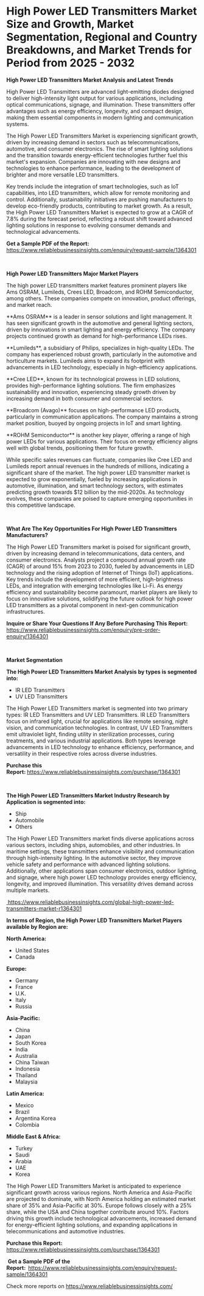 <p><h1>High Power LED Transmitters Market Size and Growth, Market Segmentation, Regional and Country Breakdowns, and Market Trends for Period from 2025 -  2032</h1></p><p><strong>High Power LED Transmitters Market Analysis and Latest Trends</strong></p>
<p><p>High Power LED Transmitters are advanced light-emitting diodes designed to deliver high-intensity light output for various applications, including optical communications, signage, and illumination. These transmitters offer advantages such as energy efficiency, longevity, and compact design, making them essential components in modern lighting and communication systems.</p><p>The High Power LED Transmitters Market is experiencing significant growth, driven by increasing demand in sectors such as telecommunications, automotive, and consumer electronics. The rise of smart lighting solutions and the transition towards energy-efficient technologies further fuel this market's expansion. Companies are innovating with new designs and technologies to enhance performance, leading to the development of brighter and more versatile LED transmitters.</p><p>Key trends include the integration of smart technologies, such as IoT capabilities, into LED transmitters, which allow for remote monitoring and control. Additionally, sustainability initiatives are pushing manufacturers to develop eco-friendly products, contributing to market growth. As a result, the High Power LED Transmitters Market is expected to grow at a CAGR of 7.8% during the forecast period, reflecting a robust shift toward advanced lighting solutions in response to evolving consumer demands and technological advancements.</p></p>
<p><strong>Get a Sample PDF of the Report:&nbsp;</strong> <a href="https://www.reliablebusinessinsights.com/enquiry/request-sample/1364301?utm_campaign=3113&utm_medium=2&utm_source=Github&utm_content=ia&utm_term=12042025&utm_id=high-power-led-transmitters">https://www.reliablebusinessinsights.com/enquiry/request-sample/1364301</a></p>
<p>&nbsp;</p>
<p><strong>High Power LED Transmitters Major Market Players</strong></p>
<p><p>The high power LED transmitters market features prominent players like Ams OSRAM, Lumileds, Crees LED, Broadcom, and ROHM Semiconductor, among others. These companies compete on innovation, product offerings, and market reach.</p><p>**Ams OSRAM** is a leader in sensor solutions and light management. It has seen significant growth in the automotive and general lighting sectors, driven by innovations in smart lighting and energy efficiency. The company projects continued growth as demand for high-performance LEDs rises.</p><p>**Lumileds**, a subsidiary of Philips, specializes in high-quality LEDs. The company has experienced robust growth, particularly in the automotive and horticulture markets. Lumileds aims to expand its footprint with advancements in LED technology, especially in high-efficiency applications.</p><p>**Cree LED**, known for its technological prowess in LED solutions, provides high-performance lighting solutions. The firm emphasizes sustainability and innovation, experiencing steady growth driven by increasing demand in both consumer and commercial sectors.</p><p>**Broadcom (Avago)** focuses on high-performance LED products, particularly in communication applications. The company maintains a strong market position, buoyed by ongoing projects in IoT and smart lighting.</p><p>**ROHM Semiconductor** is another key player, offering a range of high power LEDs for various applications. Their focus on energy efficiency aligns well with global trends, positioning them for future growth.</p><p>While specific sales revenues can fluctuate, companies like Cree LED and Lumileds report annual revenues in the hundreds of millions, indicating a significant share of the market. The high power LED transmitter market is expected to grow exponentially, fueled by increasing applications in automotive, illumination, and smart technology sectors, with estimates predicting growth towards $12 billion by the mid-2020s. As technology evolves, these companies are poised to capture emerging opportunities in this competitive landscape.</p></p>
<p>&nbsp;</p>
<p><strong>What Are The Key Opportunities For High Power LED Transmitters Manufacturers?</strong></p>
<p><p>The High Power LED Transmitters market is poised for significant growth, driven by increasing demand in telecommunications, data centers, and consumer electronics. Analysts project a compound annual growth rate (CAGR) of around 15% from 2023 to 2030, fueled by advancements in LED technology and the rising adoption of Internet of Things (IoT) applications. Key trends include the development of more efficient, high-brightness LEDs, and integration with emerging technologies like Li-Fi. As energy efficiency and sustainability become paramount, market players are likely to focus on innovative solutions, solidifying the future outlook for high power LED transmitters as a pivotal component in next-gen communication infrastructures.</p></p>
<p><strong>Inquire or Share Your Questions If Any Before Purchasing This Report:</strong> <a href="https://www.reliablebusinessinsights.com/enquiry/pre-order-enquiry/1364301?utm_campaign=3113&utm_medium=2&utm_source=Github&utm_content=ia&utm_term=12042025&utm_id=high-power-led-transmitters">https://www.reliablebusinessinsights.com/enquiry/pre-order-enquiry/1364301</a></p>
<p>&nbsp;</p>
<p><strong>Market Segmentation</strong></p>
<p><strong>The High Power LED Transmitters Market Analysis by types is segmented into:</strong></p>
<p><ul><li>IR LED Transmitters</li><li>UV LED Transmitters</li></ul></p>
<p><p>The High Power LED Transmitters market is segmented into two primary types: IR LED Transmitters and UV LED Transmitters. IR LED Transmitters focus on infrared light, crucial for applications like remote sensing, night vision, and communication technologies. In contrast, UV LED Transmitters emit ultraviolet light, finding utility in sterilization processes, curing treatments, and various industrial applications. Both types leverage advancements in LED technology to enhance efficiency, performance, and versatility in their respective roles across diverse industries.</p></p>
<p><strong>Purchase this Report:&nbsp;</strong><a href="https://www.reliablebusinessinsights.com/purchase/1364301?utm_campaign=3113&utm_medium=2&utm_source=Github&utm_content=ia&utm_term=12042025&utm_id=high-power-led-transmitters">https://www.reliablebusinessinsights.com/purchase/1364301</a></p>
<p>&nbsp;</p>
<p><strong>The High Power LED Transmitters Market Industry Research by Application is segmented into:</strong></p>
<p><ul><li>Ship</li><li>Automobile</li><li>Others</li></ul></p>
<p><p>The High Power LED Transmitters market finds diverse applications across various sectors, including ships, automobiles, and other industries. In maritime settings, these transmitters enhance visibility and communication through high-intensity lighting. In the automotive sector, they improve vehicle safety and performance with advanced lighting solutions. Additionally, other applications span consumer electronics, outdoor lighting, and signage, where high power LED technology provides energy efficiency, longevity, and improved illumination. This versatility drives demand across multiple markets.</p></p>
<p><a href="https://www.reliablebusinessinsights.com/global-high-power-led-transmitters-market-r1364301?utm_campaign=3113&utm_medium=2&utm_source=Github&utm_content=ia&utm_term=12042025&utm_id=high-power-led-transmitters">&nbsp;https://www.reliablebusinessinsights.com/global-high-power-led-transmitters-market-r1364301</a></p>
<p><strong>In terms of Region, the High Power LED Transmitters Market Players available by Region are:</strong></p>
<p>
    <p> <strong> North America: </strong>
        <ul>
            <li>United States</li>
            <li>Canada</li>
        </ul>
        </p> 
    <p> <strong> Europe: </strong>
        <ul>
            <li>Germany</li>
            <li>France</li>
            <li>U.K.</li>
            <li>Italy</li>
            <li>Russia</li>
        </ul>
        </p> 
    <p> <strong> Asia-Pacific: </strong>
        <ul>
            <li>China</li>
            <li>Japan</li>
            <li>South Korea</li>
            <li>India</li>
            <li>Australia</li>
            <li>China Taiwan</li>
            <li>Indonesia</li>
            <li>Thailand</li>
            <li>Malaysia</li>
        </ul>
        </p> 
    <p> <strong> Latin America: </strong>
        <ul>
            <li>Mexico</li>
            <li>Brazil</li>
            <li>Argentina Korea</li>
            <li>Colombia</li>
        </ul>
        </p> 
    <p> <strong> Middle East & Africa: </strong>
        <ul>
            <li>Turkey</li>
            <li>Saudi</li>
            <li>Arabia</li>
            <li>UAE</li>
            <li>Korea</li>
        </ul>
    </p>
    </p>
<p><p>The High Power LED Transmitters Market is anticipated to experience significant growth across various regions. North America and Asia-Pacific are projected to dominate, with North America holding an estimated market share of 35% and Asia-Pacific at 30%. Europe follows closely with a 25% share, while the USA and China together contribute around 10%. Factors driving this growth include technological advancements, increased demand for energy-efficient lighting solutions, and expanding applications in telecommunications and automotive industries.</p></p>
<p><strong>Purchase this Report: </strong><a href="https://www.reliablebusinessinsights.com/purchase/1364301?utm_campaign=3113&utm_medium=2&utm_source=Github&utm_content=ia&utm_term=12042025&utm_id=high-power-led-transmitters">https://www.reliablebusinessinsights.com/purchase/1364301</a></p>
<p>&nbsp;<strong>Get a Sample PDF of the Report:&nbsp;&nbsp;</strong><a href="https://www.reliablebusinessinsights.com/enquiry/request-sample/1364301?utm_campaign=3113&utm_medium=2&utm_source=Github&utm_content=ia&utm_term=12042025&utm_id=high-power-led-transmitters">https://www.reliablebusinessinsights.com/enquiry/request-sample/1364301</a></p>
<p><strong></strong></p>
<p>Check more reports on <a href="https://www.reliablebusinessinsights.com/?utm_campaign=3113&utm_medium=2&utm_source=Github&utm_content=ia&utm_term=12042025&utm_id=high-power-led-transmitters">https://www.reliablebusinessinsights.com/</a></p>